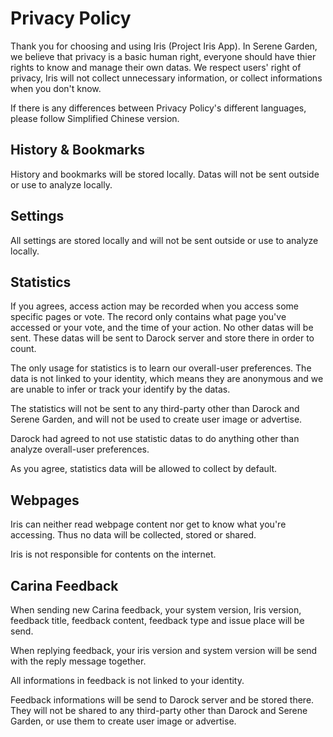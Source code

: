 # Privacy Policy
Thank you for choosing and using Iris (Project Iris App). In Serene Garden, we believe that privacy is a basic human right, everyone should have thier rights to know and manage their own datas. We respect users' right of privacy, Iris will not collect unnecessary information, or collect informations when you don't know.

If there is any differences between Privacy Policy's different languages, please follow Simplified Chinese version.

## History & Bookmarks
History and bookmarks will be stored locally. Datas will not be sent outside or use to analyze locally.

## Settings
All settings are stored locally and will not be sent outside or use to analyze locally.

## Statistics
If you agrees, access action may be recorded when you access some specific pages or vote. The record only contains what page you've accessed or your vote, and the time of your action. No other datas will be sent. These datas will be sent to Darock server and store there in order to count.

The only usage for statistics is to learn our overall-user preferences. The data is not linked to your identity, which means they are anonymous and we are unable to infer or track your identify by the datas.

The statistics will not be sent to any third-party other than Darock and Serene Garden, and will not be used to create user image or advertise.

Darock had agreed to not use statistic datas to do anything other than analyze overall-user preferences.

As you agree, statistics data will be allowed to collect by default.

## Webpages
Iris can neither read webpage content nor get to know what you're accessing. Thus no data will be collected, stored or shared.

Iris is not responsible for contents on the internet.

## Carina Feedback
When sending new Carina feedback, your system version, Iris version, feedback title, feedback content, feedback type and issue place will be send.

When replying feedback, your iris version and system version will be send with the reply message together.

All informations in feedback is not linked to your identity.

Feedback informations will be send to Darock server and be stored there. They will not be shared to any third-party other than Darock and Serene Garden, or use them to create user image or advertise.
